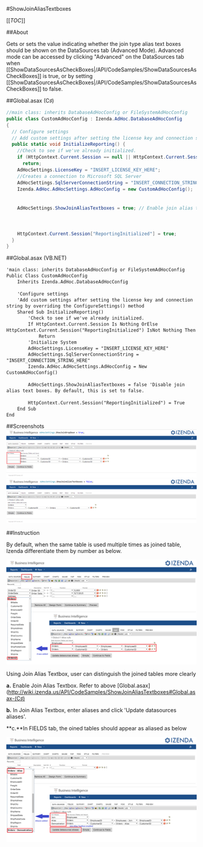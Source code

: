 #ShowJoinAliasTextboxes

[[_TOC_]]

##About

Gets or sets the value indicating whether the join type alias text boxes should be shown on the DataSources tab (Advanced Mode). Advanced mode can be accessed by clicking "Advanced" on the DataSources tab when [[ShowDataSourcesAsCheckBoxes|/API/CodeSamples/ShowDataSourcesAsCheckBoxes]] is true, or by setting [[ShowDataSourcesAsCheckBoxes|/API/CodeSamples/ShowDataSourcesAsCheckBoxes]] to false.

##Global.asax (C♯)

```csharp
//main class: inherits DatabaseAdHocConfig or FileSystemAdHocConfig
public class CustomAdHocConfig : Izenda.AdHoc.DatabaseAdHocConfig
{
  // Configure settings
  // Add custom settings after setting the license key and connection string by overriding the ConfigureSettings() method
  public static void InitializeReporting() {
    //Check to see if we've already initialized.
    if (HttpContext.Current.Session == null || HttpContext.Current.Session["ReportingInitialized"] != null)
      return;
    AdHocSettings.LicenseKey = "INSERT_LICENSE_KEY_HERE";
    //Creates a connection to Microsoft SQL Server
    AdHocSettings.SqlServerConnectionString = "INSERT_CONNECTION_STRING_HERE";
    Izenda.AdHoc.AdHocSettings.AdHocConfig = new CustomAdHocConfig();


    AdHocSettings.ShowJoinAliasTextboxes = true; // Enable join alias text boxes



    HttpContext.Current.Session["ReportingInitialized"] = true;
  }
}
```

##Global.asax (VB.NET)

```visualbasic
'main class: inherits DatabaseAdHocConfig or FileSystemAdHocConfig
Public Class CustomAdHocConfig
    Inherits Izenda.AdHoc.DatabaseAdHocConfig

    'Configure settings
    'Add custom settings after setting the license key and connection string by overriding the ConfigureSettings() method
    Shared Sub InitializeReporting()
        'Check to see if we've already initialized.
        If HttpContext.Current.Session Is Nothing OrElse HttpContext.Current.Session("ReportingInitialized") IsNot Nothing Then
            Return
        'Initialize System
        AdHocSettings.LicenseKey = "INSERT_LICENSE_KEY_HERE"
        AdHocSettings.SqlServerConnectionString = "INSERT_CONNECTION_STRING_HERE"
        Izenda.AdHoc.AdHocSettings.AdHocConfig = New CustomAdHocConfig()

        AdHocSettings.ShowJoinAliasTextboxes = false 'Disable join alias text boxes. By default, this is set to false.

        HttpContext.Current.Session("ReportingInitialized") = True
    End Sub
End
```

##Screenshots
![](/API/CodeSamples/ShowJoinAliasTextboxes/Aliasing_TextBox.png)
![](/API/CodeSamples/ShowJoinAliasTextboxes/No_Aliasing_TextBox.png)

##Instruction

By default, when the same table is used multiple times as joined table, Izenda differentiate them by number as below.

![JoinAlias](/API/CodeSamples/ShowJoinAliasTextboxes/JoinAlias.png)

Using Join Alias Textbox, user can distinguish the joined tables more clearly

**a.** Enable Join Alias Textbox. Refer to above [Global.asax](http://wiki.izenda.us/API/CodeSamples/ShowJoinAliasTextboxes#Global.asax-(C♯)

**b.** In Join Alias Textbox, enter aliases and click 'Update datasources aliases'. 

**c.**In FIELDS tab, the oined tables should appear as aliased as below 

![JoinAlias](/API/CodeSamples/ShowJoinAliasTextboxes/JoinAlias2.png)






